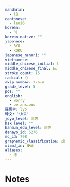 ```yaml
---
mandarin:
  - lǜ
cantonese:
  - leoi6
korean:
  - 려
korean_native: ""
japanese:
  - RYO
  - ROKU
japanese_nanori: ""
vietnamese:
middle_chinese_initial: l
middle_chinese_final: ɨʌ
stroke_count: 15
radical: 心
skip_number: 3-6-9
grade_level: 5
pos: ""
english:
  - worry
  - be anxious
羅馬字: lyo
韓文: "\b료"
joyo_level: 高等
hsk_level: ""
hanmun_edu_level: 高等
danayo_id: 5276
mc_id: 798
graphemic_classification: 虎
stand_in: 憂慮
aliases:
  - 虑
---
```


# Notes
